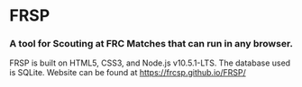 # FRSP
### A tool for Scouting at FRC Matches that can run in any browser.

FRSP is built on HTML5, CSS3, and Node.js v10.5.1-LTS.
The database used is SQLite.
Website can be found at https://frcsp.github.io/FRSP/
